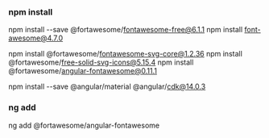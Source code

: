 ### npm install
npm install --save @fortawesome/fontawesome-free@6.1.1
npm install font-awesome@4.7.0

npm install @fortawesome/fontawesome-svg-core@1.2.36
npm install @fortawesome/free-solid-svg-icons@5.15.4
npm install @fortawesome/angular-fontawesome@0.11.1

npm install --save @angular/material @angular/cdk@14.0.3

### ng add
ng add @fortawesome/angular-fontawesome
